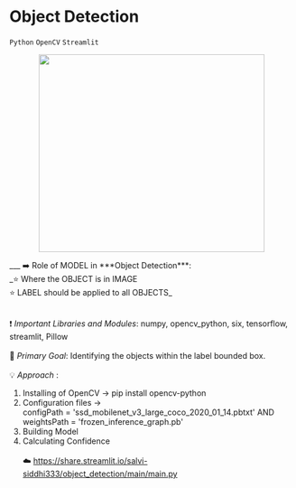 # Object Detection
`Python` `OpenCV` `Streamlit`
<p align="center">
  <img src = "https://upload.wikimedia.org/wikipedia/commons/3/38/Detected-with-YOLO--Schreibtisch-mit-Objekten.jpg" width="400" height="350" align="centre">
</p>
___
➡️ Role of MODEL in ***Object Detection***:<br>
_⭐ Where the OBJECT is in IMAGE<br>
⭐ LABEL should be applied to all OBJECTS_
<br>
<br>

❗ _Important Libraries and Modules_: numpy, opencv_python, six, tensorflow, streamlit, Pillow
<br><br>
🎯 _Primary Goal_: Identifying the objects within the label bounded box.
<br><br>
💡 _Approach_ :
1. Installing of OpenCV -> pip install opencv-python
2. Configuration files -> <br>
   configPath = 'ssd_mobilenet_v3_large_coco_2020_01_14.pbtxt' AND weightsPath = 'frozen_inference_graph.pb'
4. Building Model
5. Calculating Confidence
<br><br>
☁️ https://share.streamlit.io/salvi-siddhi333/object_detection/main/main.py
